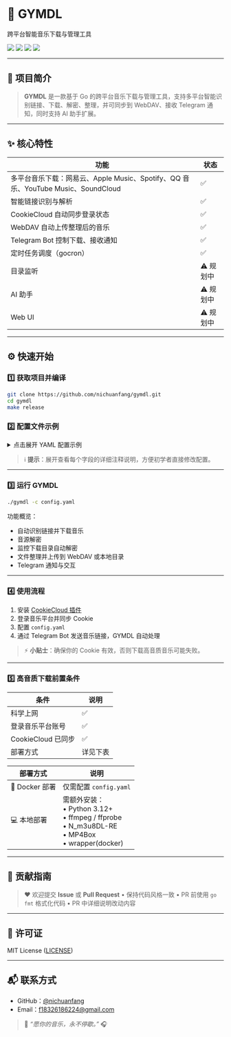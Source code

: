 <p align="center">
<h1>🎵 GYMDL</h1>
<p>跨平台智能音乐下载与管理工具</p>
<p>
    <a href="#"><img src="https://img.shields.io/badge/Go-1.24+-00ADD8?logo=go" /></a>
    <a href="#"><img src="https://img.shields.io/badge/License-MIT-green" /></a>
    <a href="#"><img src="https://img.shields.io/github/actions/workflow/status/nichuanfang/gymdl/release.yml?logo=github" /></a>
    <a href="#"><img src="https://img.shields.io/badge/Telegram-Bot-blue?logo=telegram" /></a>
</p>
</p>

---

## 🧭 项目简介

> **GYMDL** 是一款基于 Go 的跨平台音乐下载与管理工具，支持多平台智能识别链接、下载、解密、整理，并可同步到 WebDAV、接收
Telegram 通知，同时支持 AI 助手扩展。

---

## ✨ 核心特性

| 功能 | 状态 |
|------|------|
| 多平台音乐下载：网易云、Apple Music、Spotify、QQ 音乐、YouTube Music、SoundCloud | ✅ |
| 智能链接识别与解析 | ✅ |
| CookieCloud 自动同步登录状态 | ✅ |
| WebDAV 自动上传整理后的音乐 | ✅ |
| Telegram Bot 控制下载、接收通知 | ✅ |
| 定时任务调度（gocron） | ✅ |
| 目录监听 | ⚠️ 规划中 |
| AI 助手 | ⚠️ 规划中 |
| Web UI | ⚠️ 规划中 |

---

## ⚙️ 快速开始

### 1️⃣ 获取项目并编译

```bash
git clone https://github.com/nichuanfang/gymdl.git
cd gymdl
make release
````

### 2️⃣ 配置文件示例

<details>
    <summary>点击展开 YAML 配置示例</summary>

    ```yaml
    # Web 服务配置
    web_config:
    enable: false
    app_domain: "localhost"
    https: false
    app_port: 9527
    gin_mode: "debug"

    # CookieCloud 配置
    cookie_cloud:
    cookiecloud_url: ""
    cookiecloud_uuid: ""
    cookiecloud_key: ""
    cookie_file_path: ""
    cookie_file: ""
    expire_time: 180

    # 音乐整理配置
    music_tidy:
    mode: 1
    dist_dir: "data/dist"

    # WebDAV 配置
    webdav:
    webdav_url: ""
    webdav_user: ""
    webdav_pass: ""
    webdav_dir: ""

    # 日志配置
    log:
    mode: 1
    level: 2
    file: "data/logs/run.log"

    # Telegram 配置
    telegram:
    enable: false
    mode: 1
    chat_id: ""
    bot_token: ""
    allowed_users: [ "" ]
    webhook_url: ""
    webhook_port: 9000

    # AI 配置
    ai:
    enable: false
    base_url: ""
    model: ""
    api_key: ""
    system_prompt: ""

    # 附加功能配置
    additional_config:
    enable_cron: false
    enable_monitor: false
    monitor_dirs: [ "" ]
    enable_wrapper: false

    # 代理配置
    proxy:
    enable: false
    scheme: "http"
    host: "127.0.0.1"
    port: 7890
    user: ""
    pass: ""
    auth: false
    ```

</details>

> ℹ️ **提示**：展开查看每个字段的详细注释说明，方便初学者直接修改配置。

---

### 3️⃣ 运行 GYMDL

```bash
./gymdl -c config.yaml
```

功能概览：

* 自动识别链接并下载音乐
* 音源解密
* 监控下载目录自动解密
* 文件整理并上传到 WebDAV 或本地目录
* Telegram 通知与交互

---

### 4️⃣ 使用流程

1. 安装 [CookieCloud 插件](https://chrome.google.com/webstore/detail/cookiecloud/ffjiejobkoibkjlhjnlgmcnnigeelbdl)
2. 登录音乐平台并同步 Cookie
3. 配置 `config.yaml`
4. 通过 Telegram Bot 发送音乐链接，GYMDL 自动处理

> ⚡ **小贴士**：确保你的 Cookie 有效，否则下载高音质音乐可能失败。

---

### 5️⃣ 高音质下载前置条件

| 条件              | 说明   |
| --------------- | ---- |
| 科学上网            | ✅    |
| 登录音乐平台账号        | ✅    |
| CookieCloud 已同步 | ✅    |
| 部署方式            | 详见下表 |

| 部署方式         | 说明                                                                                               |
| ------------ | ------------------------------------------------------------------------------------------------ |
| 🐳 Docker 部署 | 仅需配置 `config.yaml`                                                                               |
| 💻 本地部署      | 需额外安装：<br>• Python 3.12+<br>• ffmpeg / ffprobe<br>• N_m3u8DL-RE<br>• MP4Box<br>• wrapper(docker) |

---

## 🤝 贡献指南

> ❤️ 欢迎提交 **Issue** 或 **Pull Request**
> • 保持代码风格一致
> • PR 前使用 `go fmt` 格式化代码
> • PR 中详细说明改动内容

---

## 📜 许可证

MIT License ([LICENSE](LICENSE))

---

## 📬 联系方式

* GitHub：[@nichuanfang](https://github.com/nichuanfang)
* Email：[f18326186224@gmail.com](mailto:f18326186224@gmail.com)

> 💬 *“愿你的音乐，永不停歇。”* 🎧